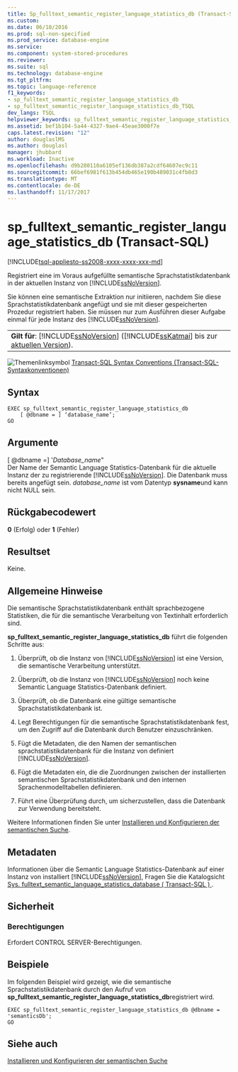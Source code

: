 ```yaml
---
title: Sp_fulltext_semantic_register_language_statistics_db (Transact-SQL) | Microsoft Docs
ms.custom: 
ms.date: 06/10/2016
ms.prod: sql-non-specified
ms.prod_service: database-engine
ms.service: 
ms.component: system-stored-procedures
ms.reviewer: 
ms.suite: sql
ms.technology: database-engine
ms.tgt_pltfrm: 
ms.topic: language-reference
f1_keywords:
- sp_fulltext_semantic_register_language_statistics_db
- sp_fulltext_semantic_register_language_statistics_db_TSQL
dev_langs: TSQL
helpviewer_keywords: sp_fulltext_semantic_register_language_statistics_db
ms.assetid: bef1b104-5a44-4327-9ae4-45eae3000f7e
caps.latest.revision: "12"
author: douglaslMS
ms.author: douglasl
manager: jhubbard
ms.workload: Inactive
ms.openlocfilehash: d9b280110a6105ef136db387a2cdf64607ec9c11
ms.sourcegitcommit: 66bef6981f613b454db465e190b489031c4fb8d3
ms.translationtype: MT
ms.contentlocale: de-DE
ms.lasthandoff: 11/17/2017
---
```

# <a name="spfulltextsemanticregisterlanguagestatisticsdb-transact-sql"></a>sp_fulltext_semantic_register_language_statistics_db (Transact-SQL)
[!INCLUDE[tsql-appliesto-ss2008-xxxx-xxxx-xxx-md](../../includes/tsql-appliesto-ss2008-xxxx-xxxx-xxx-md.md)]

  Registriert eine im Voraus aufgefüllte semantische Sprachstatistikdatenbank in der aktuellen Instanz von [!INCLUDE[ssNoVersion](../../includes/ssnoversion-md.md)].  
  
 Sie können eine semantische Extraktion nur initiieren, nachdem Sie diese Sprachstatistikdatenbank angefügt und sie mit dieser gespeicherten Prozedur registriert haben. Sie müssen nur zum Ausführen dieser Aufgabe einmal für jede Instanz des [!INCLUDE[ssNoVersion](../../includes/ssnoversion-md.md)].  
  
||  
|-|  
|**Gilt für**: [!INCLUDE[ssNoVersion](../../includes/ssnoversion-md.md)] ([!INCLUDE[ssKatmai](../../includes/sskatmai-md.md)] bis zur [aktuellen Version](http://go.microsoft.com/fwlink/p/?LinkId=299658)).|  
  
 ![Themenlinksymbol](../../database-engine/configure-windows/media/topic-link.gif "Topic link icon") [Transact-SQL Syntax Conventions (Transact-SQL-Syntaxkonventionen)](../../t-sql/language-elements/transact-sql-syntax-conventions-transact-sql.md)  
  
## <a name="syntax"></a>Syntax  
  
```tsql  
EXEC sp_fulltext_semantic_register_language_statistics_db  
    [ @dbname = ] ‘database_name’;  
GO  
```  
  
##  <a name="Arguments"></a> Argumente  
 [ @dbname =] '*Database_name*"  
 Der Name der Semantic Language Statistics-Datenbank für die aktuelle Instanz der zu registrierende [!INCLUDE[ssNoVersion](../../includes/ssnoversion-md.md)]. Die Datenbank muss bereits angefügt sein. *database_name* ist vom Datentyp **sysname**und kann nicht NULL sein.  
  
## <a name="return-code-value"></a>Rückgabecodewert  
 **0** (Erfolg) oder **1** (Fehler)  
  
## <a name="result-set"></a>Resultset  
 Keine.  
  
## <a name="general-remarks"></a>Allgemeine Hinweise  
 Die semantische Sprachstatistikdatenbank enthält sprachbezogene Statistiken, die für die semantische Verarbeitung von Textinhalt erforderlich sind.  
  
 **sp_fulltext_semantic_register_language_statistics_db** führt die folgenden Schritte aus:  
  
1.  Überprüft, ob die Instanz von [!INCLUDE[ssNoVersion](../../includes/ssnoversion-md.md)] ist eine Version, die semantische Verarbeitung unterstützt.  
  
2.  Überprüft, ob die Instanz von [!INCLUDE[ssNoVersion](../../includes/ssnoversion-md.md)] noch keine Semantic Language Statistics-Datenbank definiert.  
  
3.  Überprüft, ob die Datenbank eine gültige semantische Sprachstatistikdatenbank ist.  
  
4.  Legt Berechtigungen für die semantische Sprachstatistikdatenbank fest, um den Zugriff auf die Datenbank durch Benutzer einzuschränken.  
  
5.  Fügt die Metadaten, die den Namen der semantischen sprachstatistikdatenbank für die Instanz von definiert [!INCLUDE[ssNoVersion](../../includes/ssnoversion-md.md)].  
  
6.  Fügt die Metadaten ein, die die Zuordnungen zwischen der installierten semantischen Sprachstatistikdatenbank und den internen Sprachenmodelltabellen definieren.  
  
7.  Führt eine Überprüfung durch, um sicherzustellen, dass die Datenbank zur Verwendung bereitsteht.  
  
 Weitere Informationen finden Sie unter [Installieren und Konfigurieren der semantischen Suche](../../relational-databases/search/install-and-configure-semantic-search.md).  
  
## <a name="metadata"></a>Metadaten  
 Informationen über die Semantic Language Statistics-Datenbank auf einer Instanz von installiert [!INCLUDE[ssNoVersion](../../includes/ssnoversion-md.md)], Fragen Sie die Katalogsicht [Sys. fulltext_semantic_language_statistics_database &#40; Transact-SQL &#41; ](../../relational-databases/system-catalog-views/sys-fulltext-semantic-language-statistics-database-transact-sql.md).  
  
## <a name="security"></a>Sicherheit  
  
### <a name="permissions"></a>Berechtigungen  
 Erfordert CONTROL SERVER-Berechtigungen.  
  
## <a name="examples"></a>Beispiele  
 Im folgenden Beispiel wird gezeigt, wie die semantische Sprachstatistikdatenbank durch den Aufruf von **sp_fulltext_semantic_register_language_statistics_db**registriert wird.  
  
```tsql  
EXEC sp_fulltext_semantic_register_language_statistics_db @dbname = 'semanticsDb';  
GO  
```  
  
## <a name="see-also"></a>Siehe auch  
 [Installieren und Konfigurieren der semantischen Suche](../../relational-databases/search/install-and-configure-semantic-search.md)  
  
  
